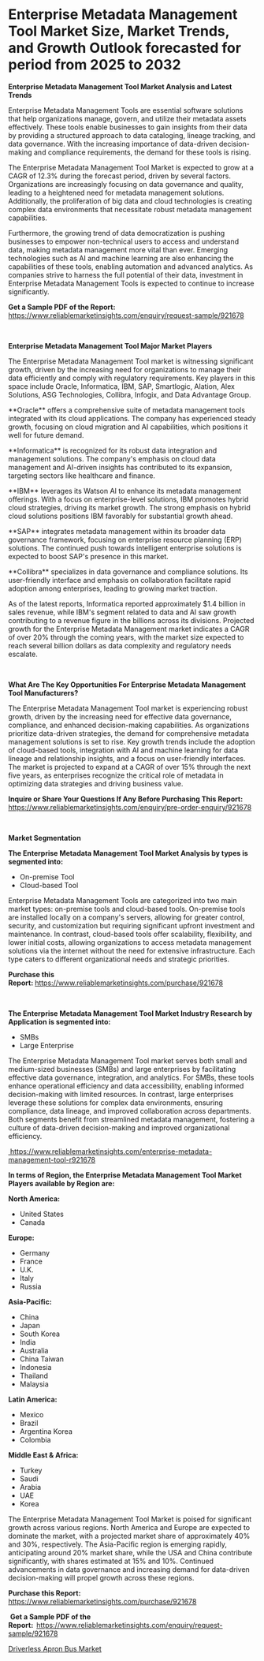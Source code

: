 <p><h1>Enterprise Metadata Management Tool Market Size, Market Trends, and Growth Outlook forecasted for period from 2025 to 2032</h1></p><p><strong>Enterprise Metadata Management Tool Market Analysis and Latest Trends</strong></p>
<p><p>Enterprise Metadata Management Tools are essential software solutions that help organizations manage, govern, and utilize their metadata assets effectively. These tools enable businesses to gain insights from their data by providing a structured approach to data cataloging, lineage tracking, and data governance. With the increasing importance of data-driven decision-making and compliance requirements, the demand for these tools is rising.</p><p>The Enterprise Metadata Management Tool Market is expected to grow at a CAGR of 12.3% during the forecast period, driven by several factors. Organizations are increasingly focusing on data governance and quality, leading to a heightened need for metadata management solutions. Additionally, the proliferation of big data and cloud technologies is creating complex data environments that necessitate robust metadata management capabilities. </p><p>Furthermore, the growing trend of data democratization is pushing businesses to empower non-technical users to access and understand data, making metadata management more vital than ever. Emerging technologies such as AI and machine learning are also enhancing the capabilities of these tools, enabling automation and advanced analytics. As companies strive to harness the full potential of their data, investment in Enterprise Metadata Management Tools is expected to continue to increase significantly.</p></p>
<p><strong>Get a Sample PDF of the Report:&nbsp;</strong> <a href="https://www.reliablemarketinsights.com/enquiry/request-sample/921678?utm_campaign=2563&utm_medium=2&utm_source=Github&utm_content=ia&utm_term=07032025&utm_id=enterprise-metadata-management-tool">https://www.reliablemarketinsights.com/enquiry/request-sample/921678</a></p>
<p>&nbsp;</p>
<p><strong>Enterprise Metadata Management Tool Major Market Players</strong></p>
<p><p>The Enterprise Metadata Management Tool market is witnessing significant growth, driven by the increasing need for organizations to manage their data efficiently and comply with regulatory requirements. Key players in this space include Oracle, Informatica, IBM, SAP, Smartlogic, Alation, Alex Solutions, ASG Technologies, Collibra, Infogix, and Data Advantage Group.</p><p>**Oracle** offers a comprehensive suite of metadata management tools integrated with its cloud applications. The company has experienced steady growth, focusing on cloud migration and AI capabilities, which positions it well for future demand.</p><p>**Informatica** is recognized for its robust data integration and management solutions. The company's emphasis on cloud data management and AI-driven insights has contributed to its expansion, targeting sectors like healthcare and finance.</p><p>**IBM** leverages its Watson AI to enhance its metadata management offerings. With a focus on enterprise-level solutions, IBM promotes hybrid cloud strategies, driving its market growth. The strong emphasis on hybrid cloud solutions positions IBM favorably for substantial growth ahead.</p><p>**SAP** integrates metadata management within its broader data governance framework, focusing on enterprise resource planning (ERP) solutions. The continued push towards intelligent enterprise solutions is expected to boost SAP's presence in this market.</p><p>**Collibra** specializes in data governance and compliance solutions. Its user-friendly interface and emphasis on collaboration facilitate rapid adoption among enterprises, leading to growing market traction.</p><p>As of the latest reports, Informatica reported approximately $1.4 billion in sales revenue, while IBM's segment related to data and AI saw growth contributing to a revenue figure in the billions across its divisions. Projected growth for the Enterprise Metadata Management market indicates a CAGR of over 20% through the coming years, with the market size expected to reach several billion dollars as data complexity and regulatory needs escalate.</p></p>
<p>&nbsp;</p>
<p><strong>What Are The Key Opportunities For Enterprise Metadata Management Tool Manufacturers?</strong></p>
<p><p>The Enterprise Metadata Management Tool market is experiencing robust growth, driven by the increasing need for effective data governance, compliance, and enhanced decision-making capabilities. As organizations prioritize data-driven strategies, the demand for comprehensive metadata management solutions is set to rise. Key growth trends include the adoption of cloud-based tools, integration with AI and machine learning for data lineage and relationship insights, and a focus on user-friendly interfaces. The market is projected to expand at a CAGR of over 15% through the next five years, as enterprises recognize the critical role of metadata in optimizing data strategies and driving business value.</p></p>
<p><strong>Inquire or Share Your Questions If Any Before Purchasing This Report:</strong> <a href="https://www.reliablemarketinsights.com/enquiry/pre-order-enquiry/921678?utm_campaign=2563&utm_medium=2&utm_source=Github&utm_content=ia&utm_term=07032025&utm_id=enterprise-metadata-management-tool">https://www.reliablemarketinsights.com/enquiry/pre-order-enquiry/921678</a></p>
<p>&nbsp;</p>
<p><strong>Market Segmentation</strong></p>
<p><strong>The Enterprise Metadata Management Tool Market Analysis by types is segmented into:</strong></p>
<p><ul><li>On-premise Tool</li><li>Cloud-based Tool</li></ul></p>
<p><p>Enterprise Metadata Management Tools are categorized into two main market types: on-premise tools and cloud-based tools. On-premise tools are installed locally on a company's servers, allowing for greater control, security, and customization but requiring significant upfront investment and maintenance. In contrast, cloud-based tools offer scalability, flexibility, and lower initial costs, allowing organizations to access metadata management solutions via the internet without the need for extensive infrastructure. Each type caters to different organizational needs and strategic priorities.</p></p>
<p><strong>Purchase this Report:&nbsp;</strong><a href="https://www.reliablemarketinsights.com/purchase/921678?utm_campaign=2563&utm_medium=2&utm_source=Github&utm_content=ia&utm_term=07032025&utm_id=enterprise-metadata-management-tool">https://www.reliablemarketinsights.com/purchase/921678</a></p>
<p>&nbsp;</p>
<p><strong>The Enterprise Metadata Management Tool Market Industry Research by Application is segmented into:</strong></p>
<p><ul><li>SMBs</li><li>Large Enterprise</li></ul></p>
<p><p>The Enterprise Metadata Management Tool market serves both small and medium-sized businesses (SMBs) and large enterprises by facilitating effective data governance, integration, and analytics. For SMBs, these tools enhance operational efficiency and data accessibility, enabling informed decision-making with limited resources. In contrast, large enterprises leverage these solutions for complex data environments, ensuring compliance, data lineage, and improved collaboration across departments. Both segments benefit from streamlined metadata management, fostering a culture of data-driven decision-making and improved organizational efficiency.</p></p>
<p><a href="https://www.reliablemarketinsights.com/enterprise-metadata-management-tool-r921678?utm_campaign=2563&utm_medium=2&utm_source=Github&utm_content=ia&utm_term=07032025&utm_id=enterprise-metadata-management-tool">&nbsp;https://www.reliablemarketinsights.com/enterprise-metadata-management-tool-r921678</a></p>
<p><strong>In terms of Region, the Enterprise Metadata Management Tool Market Players available by Region are:</strong></p>
<p>
    <p> <strong> North America: </strong>
        <ul>
            <li>United States</li>
            <li>Canada</li>
        </ul>
        </p> 
    <p> <strong> Europe: </strong>
        <ul>
            <li>Germany</li>
            <li>France</li>
            <li>U.K.</li>
            <li>Italy</li>
            <li>Russia</li>
        </ul>
        </p> 
    <p> <strong> Asia-Pacific: </strong>
        <ul>
            <li>China</li>
            <li>Japan</li>
            <li>South Korea</li>
            <li>India</li>
            <li>Australia</li>
            <li>China Taiwan</li>
            <li>Indonesia</li>
            <li>Thailand</li>
            <li>Malaysia</li>
        </ul>
        </p> 
    <p> <strong> Latin America: </strong>
        <ul>
            <li>Mexico</li>
            <li>Brazil</li>
            <li>Argentina Korea</li>
            <li>Colombia</li>
        </ul>
        </p> 
    <p> <strong> Middle East & Africa: </strong>
        <ul>
            <li>Turkey</li>
            <li>Saudi</li>
            <li>Arabia</li>
            <li>UAE</li>
            <li>Korea</li>
        </ul>
    </p>
    </p>
<p><p>The Enterprise Metadata Management Tool Market is poised for significant growth across various regions. North America and Europe are expected to dominate the market, with a projected market share of approximately 40% and 30%, respectively. The Asia-Pacific region is emerging rapidly, anticipating around 20% market share, while the USA and China contribute significantly, with shares estimated at 15% and 10%. Continued advancements in data governance and increasing demand for data-driven decision-making will propel growth across these regions.</p></p>
<p><strong>Purchase this Report: </strong><a href="https://www.reliablemarketinsights.com/purchase/921678?utm_campaign=2563&utm_medium=2&utm_source=Github&utm_content=ia&utm_term=07032025&utm_id=enterprise-metadata-management-tool">https://www.reliablemarketinsights.com/purchase/921678</a></p>
<p>&nbsp;<strong>Get a Sample PDF of the Report:&nbsp;&nbsp;</strong><a href="https://www.reliablemarketinsights.com/enquiry/request-sample/921678?utm_campaign=2563&utm_medium=2&utm_source=Github&utm_content=ia&utm_term=07032025&utm_id=enterprise-metadata-management-tool">https://www.reliablemarketinsights.com/enquiry/request-sample/921678</a></p>
<p><strong></strong></p>
<p><p><a href="https://github.com/yankimber90yankim/Market-Research-Report-List-1/blob/main/driverless-apron-bus-market.md?utm_campaign=2563&utm_medium=2&utm_source=Github&utm_content=ia&utm_term=07032025&utm_id=enterprise-metadata-management-tool">Driverless Apron Bus Market</a></p></p>